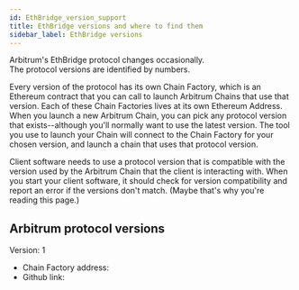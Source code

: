 ```yaml
---
id: EthBridge_version_support
title: EthBridge versions and where to find them
sidebar_label: EthBridge versions
---
```


Arbitrum's EthBridge protocol changes occasionally.  
The protocol versions are identified by numbers.

Every version of the protocol has its own Chain Factory, which is an Ethereum contract that you can call to launch Arbitrum Chains that use that version.
Each of these Chain Factories lives at its own Ethereum Address.
When you launch a new Arbitrum Chain, you can pick any protocol version that exists--although you'll normally want to use the latest version.
The tool you use to launch your Chain will connect to the Chain Factory for your chosen version, and launch a chain that uses that protocol version.

Client software needs to use a protocol version that is compatible with the version used by the Arbitrum Chain that the client is interacting with.
When you start your client software, it should check for version compatibility and report an error if the versions don't match.
(Maybe that's why you're reading this page.)

## Arbitrum protocol versions

Version: 1
* Chain Factory address: 
* Github link: 
